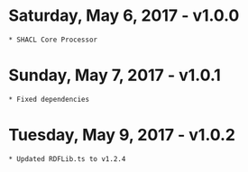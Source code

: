 Saturday, May 6, 2017 - v1.0.0
===========================================
	* SHACL Core Processor

Sunday, May 7, 2017 - v1.0.1
===========================================
	* Fixed dependencies

Tuesday, May 9, 2017 - v1.0.2
===========================================
	* Updated RDFLib.ts to v1.2.4 